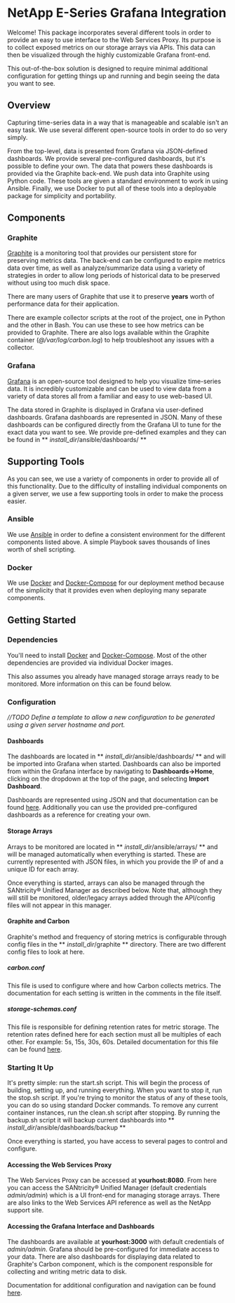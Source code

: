 # NetApp E-Series Grafana Integration

Welcome! This package incorporates several different tools in order to provide an easy to use interface to the Web Services Proxy. Its purpose is to collect exposed metrics on our storage arrays via APIs. This data can then be visualized through the highly customizable Grafana front-end.

This out-of-the-box solution is designed to require minimal additional configuration for getting things up and running and begin seeing the data you want to see.

## Overview
Capturing time-series data in a way that is manageable and scalable isn't an easy task. We use several different open-source tools in order to do so very simply.

From the top-level, data is presented from Grafana via JSON-defined dashboards. We provide several pre-configured dashboards, but it's possible to define your own. The data that powers these dashboards is provided via the Graphite back-end. We push data into Graphite using Python code. These tools are given a standard environment to work in using Ansible. Finally, we use Docker to put all of these tools into a deployable package for simplicity and portability.

## Components
### Graphite
[Graphite](https://graphiteapp.org/) is a monitoring tool that provides our persistent store for preserving metrics data. The back-end can be configured to expire metrics data over time, as well as analyze/summarize data using a variety of strategies in order to allow long periods of historical data to be preserved without using too much disk space.

There are many users of Graphite that use it to preserve **years** worth of performance data for their application.

There are example collector scripts at the root of the project, one in Python and the other in Bash. You can use these to see how metrics can be provided to Graphite. There are also logs available within the Graphite container (*@/var/log/carbon.log*) to help troubleshoot any issues with a collector.

### Grafana
[Grafana](https://grafana.com/) is an open-source tool designed to help you visualize time-series data. It is incredibly customizable and can be used to view data from a variety of data stores all from a familiar and easy to use web-based UI.

The data stored in Graphite is displayed in Grafana via user-defined dashboards. Grafana dashboards are represented in JSON. Many of these dashboards can be configured directly from the Grafana UI to tune for the exact data you want to see. We provide pre-defined examples and they can be found in ** *install_dir*/ansible/dashboards/ **


## Supporting Tools
As you can see, we use a variety of components in order to provide all of this functionality. Due to the difficulty of installing individual components on a given server, we use a few supporting tools in order to make the process easier.

### Ansible
We use [Ansible](https://www.ansible.com/) in order to define a consistent environment for the different components listed above. A simple Playbook saves thousands of lines worth of shell scripting.

### Docker
We use [Docker](https://www.docker.com/) and [Docker-Compose](https://docs.docker.com/compose/) for our deployment method because of the simplicity that it provides even when deploying many separate components.

## Getting Started
### Dependencies
You'll need to install [Docker](https://docs.docker.com/install/) and [Docker-Compose](https://docs.docker.com/compose/install/). Most of the other dependencies are provided via individual Docker images.

This also assumes you already have managed storage arrays ready to be monitored. More information on this can be found below.

### Configuration
*//TODO Define a template to allow a new configuration to be generated using a given server hostname and port.*

#### Dashboards
The dashboards are located in ** *install_dir*/ansible/dashboards/ ** and will be imported into Grafana when started. Dashboards can also be imported from within the Grafana interface by navigating to **Dashboards->Home**, clicking on the dropdown at the top of the page, and selecting **Import Dashboard**.

Dashboards are represented using JSON and that documentation can be found [here](http://docs.grafana.org/reference/dashboard/). Additionally you can use the provided pre-configured dashboards as a reference for creating your own.

#### Storage Arrays
Arrays to be monitored are located in ** *install_dir*/ansible/arrays/ ** and will be managed automatically when everything is started. These are currently represented with JSON files, in which you provide the IP of and a unique ID for each array.

Once everything is started, arrays can also be managed through the SANtricity® Unified Manager as described below. Note that, although they will still be monitored, older/legacy arrays added through the API/config files will not appear in this manager.

#### Graphite and Carbon
Graphite's method and frequency of storing metrics is configurable through config files in the ** *install_dir*/graphite ** directory. There are two different config files to look at here.

##### carbon.conf
This file is used to configure where and how Carbon collects metrics. The documentation for each setting is written in the comments in the file itself.

##### storage-schemas.conf
This file is responsible for defining retention rates for metric storage. The retention rates defined here for each section must all be multiples of each other. For example: 5s, 15s, 30s, 60s. Detailed documentation for this file can be found [here](https://graphite.readthedocs.io/en/latest/config-carbon.html#storage-schemas-conf).

### Starting It Up
It's pretty simple: run the start.sh script. This will begin the process of building, setting up, and running everything. When you want to stop it, run the stop.sh script. If you're trying to monitor the status of any of these tools, you can do so using standard Docker commands. To remove any current container instances, run the clean.sh script after stopping. By running the backup.sh script it will backup current dashboards into ** *install_dir*/ansible/dashboards/backup **

Once everything is started, you have access to several pages to control and configure.

#### Accessing the Web Services Proxy
The Web Services Proxy can be accessed at **yourhost:8080**. From here you can access the SANtricity® Unified Manager (default credentials *admin/admin*) which is a UI front-end for managing storage arrays. There are also links to the Web Services API reference as well as the NetApp support site.

#### Accessing the Grafana Interface and Dashboards
The dashboards are available at **yourhost:3000** with default credentials of *admin/admin*. Grafana should be pre-configured for immediate access to your data. There are also dashboards for displaying data related to Graphite's Carbon component, which is the component responsible for collecting and writing metric data to disk.

Documentation for additional configuration and navigation can be found [here](http://docs.grafana.org/guides/getting_started/).
